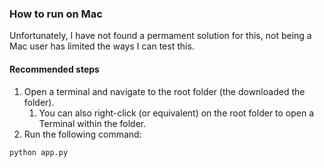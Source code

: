 ### How to run on Mac
Unfortunately, I have not found a permament solution for this, not being a Mac user has limited the ways I can test this.  
#### Recommended steps
1. Open a terminal and navigate to the root folder (the downloaded the folder). 
    1. You can also right-click (or equivalent) on the root folder to open a Terminal within the folder.
2. Run the following command:
```
python app.py
```
